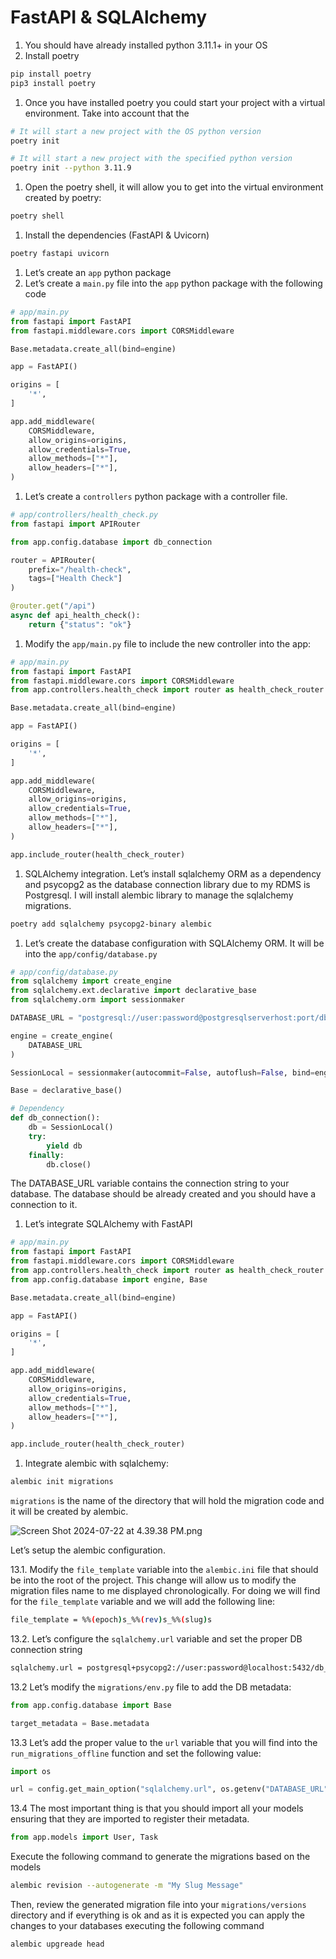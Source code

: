 # FastAPI & SQLAlchemy

1. You should have already installed python 3.11.1+ in your OS
2. Install poetry

```bash
pip install poetry
pip3 install poetry
```

1. Once you have installed poetry you could start your project with a virtual environment. Take into account that the 

```bash
# It will start a new project with the OS python version
poetry init

# It will start a new project with the specified python version
poetry init --python 3.11.9
```

1. Open the poetry shell, it will allow you to get into the virtual environment created by poetry:

```bash
poetry shell
```

1. Install the dependencies (FastAPI & Uvicorn)

```bash
poetry fastapi uvicorn
```

1. Let’s create an `app` python package
2. Let’s create a `main.py` file into the `app` python package with the following code

```python
# app/main.py
from fastapi import FastAPI
from fastapi.middleware.cors import CORSMiddleware

Base.metadata.create_all(bind=engine)

app = FastAPI()

origins = [
    '*',
]

app.add_middleware(
    CORSMiddleware,
    allow_origins=origins,
    allow_credentials=True,
    allow_methods=["*"],
    allow_headers=["*"],
)
```

1. Let’s create a `controllers`  python package with a controller file.

```python
# app/controllers/health_check.py
from fastapi import APIRouter

from app.config.database import db_connection

router = APIRouter(
    prefix="/health-check",
    tags=["Health Check"]
)

@router.get("/api")
async def api_health_check():
    return {"status": "ok"}

```

1. Modify the `app/main.py` file to include the new controller into the app:

```python
# app/main.py
from fastapi import FastAPI
from fastapi.middleware.cors import CORSMiddleware
from app.controllers.health_check import router as health_check_router

Base.metadata.create_all(bind=engine)

app = FastAPI()

origins = [
    '*',
]

app.add_middleware(
    CORSMiddleware,
    allow_origins=origins,
    allow_credentials=True,
    allow_methods=["*"],
    allow_headers=["*"],
)

app.include_router(health_check_router)
```

1. SQLAlchemy integration. Let’s install sqlalchemy ORM as a dependency and psycopg2 as the database connection library due to my RDMS is Postgresql. I will install alembic library to manage the sqlalchemy migrations.

```bash
poetry add sqlalchemy psycopg2-binary alembic
```

1. Let’s create the database configuration with SQLAlchemy ORM. It will be into the `app/config/database.py`

```python
# app/config/database.py
from sqlalchemy import create_engine
from sqlalchemy.ext.declarative import declarative_base
from sqlalchemy.orm import sessionmaker

DATABASE_URL = "postgresql://user:password@postgresqlserverhost:port/db_name"

engine = create_engine(
    DATABASE_URL
)

SessionLocal = sessionmaker(autocommit=False, autoflush=False, bind=engine)

Base = declarative_base()

# Dependency
def db_connection():
    db = SessionLocal()
    try:
        yield db
    finally:
        db.close()

```

The DATABASE_URL variable contains the connection string to your database. The database should be already created and you should have a connection to it.

1. Let’s integrate SQLAlchemy with FastAPI

```python
# app/main.py
from fastapi import FastAPI
from fastapi.middleware.cors import CORSMiddleware
from app.controllers.health_check import router as health_check_router
from app.config.database import engine, Base

Base.metadata.create_all(bind=engine)

app = FastAPI()

origins = [
    '*',
]

app.add_middleware(
    CORSMiddleware,
    allow_origins=origins,
    allow_credentials=True,
    allow_methods=["*"],
    allow_headers=["*"],
)

app.include_router(health_check_router)

```

1. Integrate alembic with sqlalchemy:

```bash
alembic init migrations
```

`migrations` is the name of the directory that will hold the migration code and it will be created by alembic.

![Screen Shot 2024-07-22 at 4.39.38 PM.png](FastAPI%20&%20SQLAlchemy%20562a667999154116b2004d19285340b0/Screen_Shot_2024-07-22_at_4.39.38_PM.png)

Let’s setup the alembic configuration.

13.1. Modify the `file_template` variable into the `alembic.ini` file that should be into the root of the project. This change will allow us to modify the migration files name to me displayed chronologically. For doing we will find for the `file_template` variable and we will add the following line:

```bash
file_template = %%(epoch)s_%%(rev)s_%%(slug)s
```

13.2. Let’s configure the `sqlalchemy.url` variable and set the proper DB connection string

```bash
sqlalchemy.url = postgresql+psycopg2://user:password@localhost:5432/db_name
```

13.2 Let’s modify the `migrations/env.py` file to add the DB metadata:

```python
from app.config.database import Base

target_metadata = Base.metadata
```

13.3 Let’s add the proper value to the `url` variable that you will find into the `run_migrations_offline`  function and set the following value:

```python
import os

url = config.get_main_option("sqlalchemy.url", os.getenv("DATABASE_URL"))
```

13.4 The most important thing is that you should import all your models ensuring that they are imported to register their metadata.

```python
from app.models import User, Task
```

Execute the following command to generate the migrations based on the models

```bash
alembic revision --autogenerate -m "My Slug Message"
```

Then, review the generated migration file into your `migrations/versions` directory and if everything is ok and as it is expected you can apply the changes to your databases executing the following command 

```bash
alembic upgreade head
```